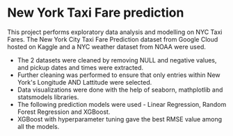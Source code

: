 # New York Taxi Fare prediction
This project performs exploratory data analysis and modelling on NYC Taxi Fares. The New York City Taxi Fare Prediction dataset from Google Cloud hosted on Kaggle and a NYC weather dataset from NOAA were used.
- The 2 datasets were cleaned by removing NULL and negative values, and pickup dates and times were extracted.
- Further cleaning was performed to ensure that only entries within New York's Longitude AND Lattitude were selected.
- Data visualizations were done with the help of seaborn, mathplotlib and statsmodels libraries.
- The following prediction models were used - Linear Regression, Random Forest Regression and XGBoost.
- XGBoost with hyperparameter tuning gave the best RMSE value among all the models.
